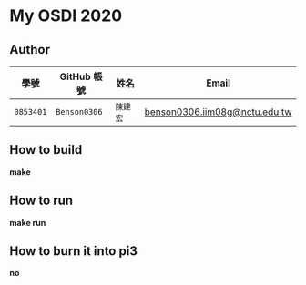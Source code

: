 # My OSDI 2020

## Author

| 學號 | GitHub 帳號 | 姓名 | Email |
| --- | ----------- | --- | --- |
|`0853401`| `Benson0306` | `陳建宏` | benson0306.iim08g@nctu.edu.tw |

## How to build

**make**

## How to run

**make run**

## How to burn it into pi3

**no**
